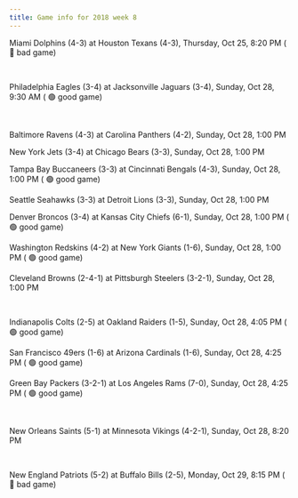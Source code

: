 ```yaml
---
title: Game info for 2018 week 8
---
```

Miami Dolphins (4-3) at Houston Texans (4-3), Thursday, Oct 25, 8:20 PM (	:red_circle: bad game)


<br/>

Philadelphia Eagles (3-4) at Jacksonville Jaguars (3-4), Sunday, Oct 28, 9:30 AM (	:green_circle: good game)


<br/>

Baltimore Ravens (4-3) at Carolina Panthers (4-2), Sunday, Oct 28, 1:00 PM

New York Jets (3-4) at Chicago Bears (3-3), Sunday, Oct 28, 1:00 PM

Tampa Bay Buccaneers (3-3) at Cincinnati Bengals (4-3), Sunday, Oct 28, 1:00 PM (	:green_circle: good game)

Seattle Seahawks (3-3) at Detroit Lions (3-3), Sunday, Oct 28, 1:00 PM

Denver Broncos (3-4) at Kansas City Chiefs (6-1), Sunday, Oct 28, 1:00 PM (	:green_circle: good game)

Washington Redskins (4-2) at New York Giants (1-6), Sunday, Oct 28, 1:00 PM (	:green_circle: good game)

Cleveland Browns (2-4-1) at Pittsburgh Steelers (3-2-1), Sunday, Oct 28, 1:00 PM


<br/>

Indianapolis Colts (2-5) at Oakland Raiders (1-5), Sunday, Oct 28, 4:05 PM (	:green_circle: good game)

San Francisco 49ers (1-6) at Arizona Cardinals (1-6), Sunday, Oct 28, 4:25 PM (	:green_circle: good game)

Green Bay Packers (3-2-1) at Los Angeles Rams (7-0), Sunday, Oct 28, 4:25 PM (	:green_circle: good game)


<br/>

New Orleans Saints (5-1) at Minnesota Vikings (4-2-1), Sunday, Oct 28, 8:20 PM


<br/>

New England Patriots (5-2) at Buffalo Bills (2-5), Monday, Oct 29, 8:15 PM (	:red_circle: bad game)

